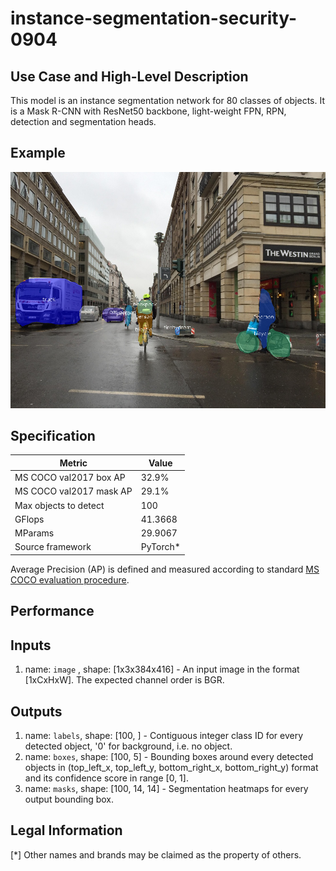 # instance-segmentation-security-0904

## Use Case and High-Level Description

This model is an instance segmentation network for 80 classes of objects.
It is a Mask R-CNN with ResNet50 backbone, light-weight FPN, RPN,
detection and segmentation heads.

## Example

![](./instance-segmentation-security-0904.png)

## Specification

| Metric                          | Value                                     |
|---------------------------------|-------------------------------------------|
| MS COCO val2017 box AP          | 32.9%                                     |
| MS COCO val2017 mask AP         | 29.1%                                     |
| Max objects to detect           | 100                                       |
| GFlops                          | 41.3668                                   |
| MParams                         | 29.9067                                   |
| Source framework                | PyTorch\*                                 |

Average Precision (AP) is defined and measured according to standard
[MS COCO evaluation procedure](http://cocodataset.org/#detection-eval).

## Performance

## Inputs

1.	name: `image` , shape: [1x3x384x416] - An input image in the format
    [1xCxHxW]. The expected channel order is BGR.

## Outputs

1.	name: `labels`, shape: [100, ] - Contiguous integer class ID for every
    detected object, '0' for background, i.e. no object.
2.	name: `boxes`, shape: [100, 5] - Bounding boxes around every detected objects
    in (top_left_x, top_left_y, bottom_right_x, bottom_right_y) format and its
    confidence score in range [0, 1].
3.	name: `masks`, shape: [100, 14, 14] - Segmentation heatmaps for every output
    bounding box.

## Legal Information
[*] Other names and brands may be claimed as the property of others.
